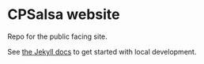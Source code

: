 # CPSalsa website
Repo for the public facing site.  

See [the Jekyll docs](https://jekyllrb.com/docs/) to get started with local development.  

